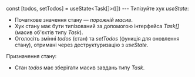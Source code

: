 const [todos, setTodos] = useState<Task[]>([]) --- Типізуйте хук *useState*:

- Початкове значення стану — *порожній масив*.
- Хук стану має бути типізований за допомогою інтерфейса *Task[]* (масив об'єктів типу *Task*).
- Оголосіть змінні *todos* (стан) та *setTodos* (функція для оновлення стану), отримані через деструктуризацію з *useState*.

Призначення стану:

- Стан *todos* має зберігати масив завдань типу *Task*.